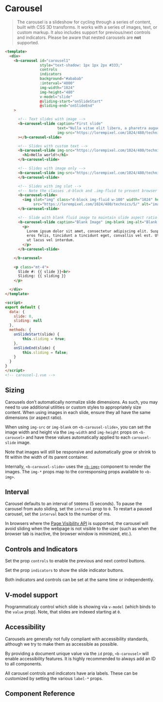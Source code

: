 # Carousel

>  The carousel is a slideshow for cycling through a series of content, built with CSS 3D transforms.
It works with a series of images, text, or custom markup. It also includes support for previous/next
controls and indicators. Please be aware that nested carousels are **not** supported.

```html
<template>
  <div>
    <b-carousel id="carousel1"
                style="text-shadow: 1px 1px 2px #333;"
                controls
                indicators
                background="#ababab"
                :interval="4000"
                img-width="1024"
                img-height="480"
                v-model="slide"
                @sliding-start="onSlideStart"
                @sliding-end="onSlideEnd"
    >

      <!-- Text slides with image -->
      <b-carousel-slide caption="First slide"
                        text="Nulla vitae elit libero, a pharetra augue mollis interdum."
                        img-src="https://lorempixel.com/1024/480/technics/2/"
      ></b-carousel-slide>

      <!-- Slides with custom text -->
      <b-carousel-slide img-src="https://lorempixel.com/1024/480/technics/4/">
        <h1>Hello world!</h1>
      </b-carousel-slide>

      <!-- Slides with image only -->
      <b-carousel-slide img-src="https://lorempixel.com/1024/480/technics/8/">
      </b-carousel-slide>

      <!-- Slides with img slot -->
      <!-- Note the classes .d-block and .img-fluid to prevent browser default image alignment -->
      <b-carousel-slide>
        <img slot="img" class="d-block img-fluid w-100" width="1024" height="480"
             src="https://lorempixel.com/1024/480/technics/5/" alt="image slot">
      </b-carousel-slide>

      <!-- Slide with blank fluid image to maintain slide aspect ratio -->
      <b-carousel-slide caption="Blank Image" img-blank img-alt="Blank image">
        <p>
          Lorem ipsum dolor sit amet, consectetur adipiscing elit. Suspendisse
          eros felis, tincidunt a tincidunt eget, convallis vel est. Ut pellentesque
          ut lacus vel interdum.
        </p>
      </b-carousel-slide>

    </b-carousel>
    
    <p class="mt-4">
      Slide #: {{ slide }}<br>
      Sliding: {{ sliding }}
    </p>

  </div>
</template>

<script>
export default {
  data: {
    slide: 0,
    sliding: null
  },
  methods: {
    onSlideStart(slide) {
        this.sliding = true;
    },
    onSlideEnd(slide) {
        this.sliding = false;
    }
  }
}
</script>
<!-- carousel-1.vue -->
```


## Sizing
Carousels don’t automatically normalize slide dimensions. As such, you may need to use
additional utilities or custom styles to appropriately size content. When using images
in each slide, ensure they all have the same dimensions (or aspect ratio).

When using `img-src` or `img-blank` on `<b-carousel-slide>`, you can set the image
width and height via the `img-width` and `img-height` props on `<b-carousel>` and
have these values automatically applied to each `carousel-slide` image.

Note that images will still be responsive and automatically grow or shrink to fit
within the width of its parent container.

Internally, `<b-carousel-slide>` uses the [`<b-img>`](/docs/components/img)
component to render the images. The `img-*` props map to the corresponsing props
available to `<b-img>`.


## Interval
Carousel defaults to an interval of `5000`ms (5 seconds). To pause the carousel from
auto sliding, set the `interval` prop to `0`. To restart a paused carousel, set the
`interval` back to the number of ms.

In browsers where the [Page Visibility API](https://www.w3.org/TR/page-visibility/)
is supported, the carousel will avoid sliding when the webpage is not visible to
the user (such as when the browser tab is inactive, the browser window is minimized, etc.).


## Controls and Indicators
Set the prop `controls` to enable the previous and next control buttons.

Set the prop `indicators` to show the slide indicator buttons.

Both indicators and controls can be set at the same time or independently.


## V-model support
Programmaticaly control which slide is showing via `v-model` (which binds to the
`value` prop). Note, that slides are indexed starting at `0`.


## Accessibility
Carousels are generally not fully compliant with accessibility standards, although
we try to make them as accessible as possible.

By providing a document unique value via the `id` prop, `<b-carousel>` will enable
accessibility features.  It is highly recommended to always add an ID to all components.

All carousel controls and indicators have aria labels.  These can be customized by
setting the various `label-*` props.

## Component Reference
